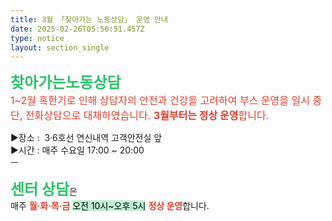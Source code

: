 ```yaml
---
title: 3월 「찾아가는 노동상담」 운영 안내
date: 2025-02-26T05:56:51.457Z
type: notice
layout: section_single
---
```

<p><strong><span style="font-size: 18pt; color: #2dc26b;">찾아가는노동상담</span></strong><br /><span style="font-size: 12pt; color: #e03e2d;">1~2월 혹한기로 인해 상담자의 안전과 건강을 고려하여 부스 운영을 일시 중단, 전화상담으로 대체하였습니다. </span><strong style="color: #e03e2d; font-size: 12pt;">3월부터는 정상 운영</strong><span style="color: #e03e2d; font-size: 12pt;">합니다.</span></p>
<p>▶장소 :&nbsp; 3&middot;6호선 연신내역 고객안전실 앞<br />▶시간 : 매주 수요일 17:00 ~ 20:00<br />ㅡ</p>
<p><span style="color: #2dc26b;"><strong><span style="font-size: 18pt;">센터 상담</span></strong></span>은<br />매주 <span style="color: #e03e2d;"><strong>월&middot;화&middot;목&middot;금</strong> <span style="color: #000000;"><span style="background-color: #bfedd2;">오전 10시~오후 5시</span> <span style="color: #e03e2d;"><strong>정상 운영</strong></span></span></span>합니다.</p>
<p>&nbsp;</p>